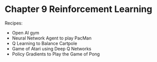 # Chapter 9 Reinforcement Learning
Recipes:
* Open AI gym
* Neural Network Agent to play PacMan
* Q Learning to Balance Cartpole
* Game of Atari using Deep Q Networks
* Policy Gradients to Play the Game of Pong
